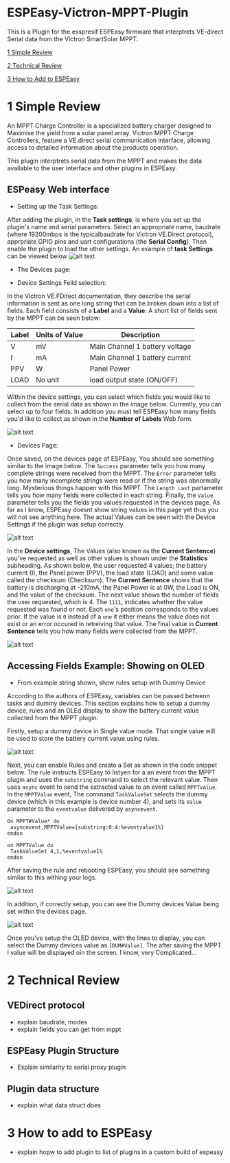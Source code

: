 # ESPEasy-Victron-MPPT-Plugin
This is a Plugin for the esspresif ESPEasy firmware that interptrets VE-direct Serial data from the Victron SmartSolar MPPT.

[1 Simple Review](#1-Simple-Review)

[2 Technical Review](#2-Technical-Review)

[3 How to Add to ESPEasy](#3-How-to-Add-to-ESPEasy)


# 1 Simple Review

An MPPT Charge Controller is a specialized battery charger designed to Maximise the yield from a solar panel array.
Victron MPPT Charge Controllers, feature a VE.direct serial communication interface, allowing access to detailed information about the products operation.

This plugin interptrets serial data from the MPPT and makes the data available to the user interface and other plugins in ESPEasy. 

## ESPeasy Web interface

- Setting up the Task Settings:

After adding the plugin, in the **Task settings**, is where you set up the plugin's name and serial parameters.
Select an appropriate name, baudrate (where 19200mbps is the typicalbaudrate for Victron VE.Direct protocol), apprpriate GPIO pins and uart configurations (the **Serial Config**).
Then enable the plugin to load the other settings. An example of **task Settings** can be viewed below
![alt text](https://github.com/Hosea77S/ESPEasy-Victron-MPPT-Plugin/blob/main/Images/Devices_Page.png)

- The Devices page:



- Device Settings Feild selection:

In the Victron VE.FDirect documentation, they describe the serial information is sent as one long string that can be broken down into a list of fields.
Each field consists of a **Label** and a **Value**. A short list of fields sent by the MPPT can be seen below:

| Label 	| Units of Value 	| Description                    	|
|-------	|----------------	|--------------------------------	|
| V     	| mV             	| Main Channel 1 battery voltage 	|
| I     	| mA             	| Main Channel 1 battery current 	|
| PPV   	| W              	| Panel Power                    	|
| LOAD  	| No unit        	| load output state (ON/OFF)     	|

Within the device settings, you can select which fields you would like to collect from the serial data as shown in the image below. 
Currently, you can select up to four fields. In addition you must tell ESPEasy how many fields you'd like to collect as shown in the **Number of Labels** Web form.

![alt text](https://github.com/Hosea77S/ESPEasy-Victron-MPPT-Plugin/blob/main/Images/Serial_parameters_2.png)

- Devices Page:

Once saved, on the devices page of ESPEasy, You should see something similar to the image below.
The `Success` parameter tells you how many complete strings were received from the MPPT. The `Error` parameter tells you how many incomplete strings were read or if the string was abnormally long. Mysterious things happen with this MPPT.
The `Length Last` partameter tells you how many fields were collected in each string. Finally, the `Value` parameter tells you the fields you values requested in the devices page. As far as I know, ESPEasy doesnt show string values in this page yet thus you will not see anything here.
The actual Values can be seen with the Device Settings if the plugin was setup correctly.

![alt text](https://github.com/Hosea77S/ESPEasy-Victron-MPPT-Plugin/blob/main/Images/Devices_Page.png)

In the **Device settings**, The Values (also known as the **Current Sentence**) you've requested as well as other values is shown  under the **Statistics** subheading.
As shown below, the user requested 4 values; the battery current (I), the Panel power (PPV), the load state (LOAD) and some value called the checksum (Checksum).
The **Current Sentence** shows that the battery is discharging at -210mA, the Panel Power is at 0W, the Load is ON, and the value of the checksum. The next value shows the number of fields the user requested, which is 4. The `1111`, indicates whether the value requested was found or not. Each `one`'s position corresponds to the values prior. 
If the value is `0` instead of a `one` it either means the value does not exist or an error occured in retreiving that value. The final value in **Current Sentence** tells you how many fields were collected from the MPPT.

![alt text](https://github.com/Hosea77S/ESPEasy-Victron-MPPT-Plugin/blob/main/Images/Field_selection.png) 

## Accessing Fields Example: Showing on OLED

- From example string shown, show rules setup with Dummy Device

According to the authors of ESPEasy, variables can be passed betwenn tasks and dummy devices. This section explains how to setup a dummy device, rules and an OLEd display to show the battery current value collected from the MPPT plugin.

Firstly, setup a dummy device in Single value mode. That single value will be used to store the battery current value using rules.

![alt text](https://github.com/Hosea77S/ESPEasy-Victron-MPPT-Plugin/blob/main/Images/Dummy_setup.png)

Next, you can enable Rules and create a Set as shown in the code snippet below. The rule instructs ESPEasy to listyen for a an event from the MPPT plugin and uses the `substring` command to select the relevant value. Then uses `async` event to send the extracted value to an event called `MPPTvalue`. In the `MPPTValue` event, The command `TaskValueSet` selects the dummy device (which in this example is device number 4), and sets its `Value` parameter to the `eventvalue` delivered by `asyncevent`.

```
On MPPT#Value* do
 asyncevent,MPPTValue={substring:0:4:%eventvalue1%}
endon

on MPPTValue do
 TaskValueSet 4,1,%eventvalue1%
endon
```

After saving the rule and rebooting ESPEasy, you should see something similar to this withing your logs. 

![alt text](https://github.com/Hosea77S/ESPEasy-Victron-MPPT-Plugin/blob/main/Images/Logs.png)

In addition, if correctly setup, you can see the Dummy devices Value being set within the devices page.

![alt text](https://github.com/Hosea77S/ESPEasy-Victron-MPPT-Plugin/blob/main/Images/Logs.png)

Once you've setup the OLED device, with the lines to display, you can select the Dummy devices value as `[DUM#Value]`. The after saving the MPPT I value will be displayed oin the screen. I know, very Complicated...

# 2 Technical Review

## VEDirect protocol

- explain baudrate, modes
- explain fields you can get from mppt 

## ESPEasy Plugin Structure

- Explain similarity to serial proxy plugin

## Plugin data structure

- explain what data struct does


# 3 How to add to ESPEasy 

- explain hopw to add plugin to list of plugins in a custom build of espeasy
